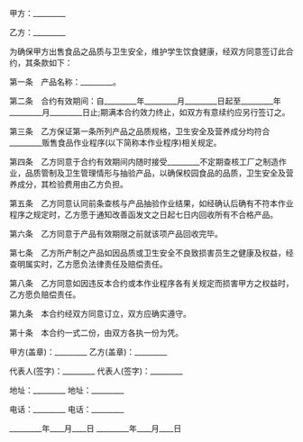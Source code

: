 
 


甲方：_________


乙方：_________


为确保甲方出售食品之品质与卫生安全，维护学生饮食健康，经双方同意签订此合约，其条款如下：


第一条　产品名称：_________。


第二条　合约有效期间：自_________年_________月_________日起至_________年_________月_________日止;期满本合约效力终止，如双方有意续约应另行签订之。


第三条　乙方保证第一条所列产品之品质规格，卫生安全及营养成分均符合_________贩售食品作业程序(以下简称本作业程序)相关规定。


第四条　乙方同意于合约有效期间内随时接受_________不定期查核工厂之制造作业，品质管制及卫生管理情形与抽验产品，以确保校园食品的品质，卫生安全及营养成分，其检验费用由乙方负担。


第五条　乙方同意认同前条查核与产品抽验作业结果，如经确认后确有不符本作业程序之规定时，乙方愿于通知改善函发文之日起七日内回收所有不合格产品。


第六条　乙方同意于产品有效期限之前就该项产品回收完毕。


第七条　乙方所产制之产品如因品质或卫生安全不良致损害员生之健康及权益，经查明属实时，乙方愿负法律责任及赔偿责任。


第八条　乙方同意如因违反本合约或本作业程序各有关规定而损害甲方之权益时，乙方愿负赔偿责任。


第九条　本合约经双方同意订立，双方应确实遵守。


第十条　本合约一式二份，由双方各执一份为凭。


甲方(盖章)：_________                乙方(盖章)：_________


代表人(签字)：_________              代表人(签字)：_________


地址：_________                      地址：_________


电话：_________                      电话：_________


_________年____月____日               _________年____月____日




 


 

 
 
 
 
 
  


  
 

  


  


  
 
 
 
 

